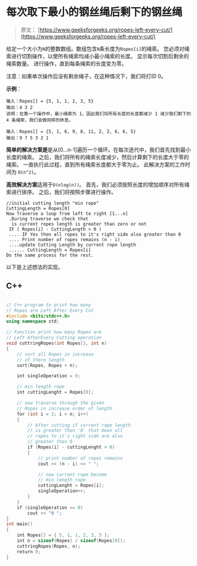 # 每次取下最小的钢丝绳后剩下的钢丝绳

> 原文： [https://www.geeksforgeeks.org/ropes-left-every-cut/](https://www.geeksforgeeks.org/ropes-left-every-cut/)

给定一个大小为`N`的整数数组。数组包含`N`条长度为`Ropes[i]`的绳索。 您必须对绳索进行切割操作，以使所有绳索均减小最小绳索的长度。 显示每次切割后剩余的绳索数量。 进行操作，直到每条绳索的长度变为零。

注意：如果单次操作后没有剩余绳子，在这种情况下，我们将打印 0。

**示例**：

```
输入：Ropes[] = {5, 1, 1, 2, 3, 5}
输出：4 3 2
说明：在第一个操作中，最小绳索为 1，因此我们将所有长度的长度都减少 1 减少我们剩下的 4 条绳索，我们会做同样的休息。

输入：Ropes[] = {5, 1, 6, 9, 8, 11, 2, 2, 6, 6, 5}
输出：9 7 5 3 2 1
```

**简单的解决方案是**是从[0…n-1]遍历一个循环。在每次迭代中，我们首先找到最小长度的绳索。 之后，我们将所有的绳索长度减少，然后计算剩下的长度大于零的绳索。 一直执行此过程，直到所有绳索长度都大于零为止。 此解决方案的工作时间为 `O(n^2)`。

**高效解决方案**适用于`O(nlog(n))`。 首先，我们必须按照长度的增加顺序对所有绳索进行排序。 之后，我们将按照步骤进行操作。

```
//initial cutting length "min rope"  
CuttingLength = Ropes[0]
Now Traverse a loop from left to right [1...n]
 .During traverse we check that 
  is current ropes length is greater than zero or not 
 IF ( Ropes[i] - CuttingLength > 0 ) 
 .... IF Yes then all ropes to it's right side also greater than 0
 .... Print number of ropes remains (n - i)
 ....update Cutting Length by current rope length
 ...... CuttingLength = Ropes[i]          
Do the same process for the rest.

```

以下是上述想法的实现。

## C++ 

```cpp

// C++ program to print how many 
// Ropes are Left After Every Cut 
#include <bits/stdc++.h> 
using namespace std; 

// Function print how many Ropes are  
// Left AfterEvery Cutting operation 
void cuttringRopes(int Ropes[], int n) 
{ 
    // sort all Ropes in increase  
    // of there length 
    sort(Ropes, Ropes + n); 

    int singleOperation = 0; 

    // min length rope 
    int cuttingLenght = Ropes[0]; 

    // now traverse through the given 
    // Ropes in increase order of length 
    for (int i = 1; i < n; i++) 
    { 
        // After cutting if current rope length 
        // is greater than '0' that mean all 
        // ropes to it's right side are also  
        // greater than 0 
        if (Ropes[i] - cuttingLenght > 0) 
        { 
            // print number of ropes remains 
            cout << (n - i) << " "; 

            // now current rope become 
            // min length rope 
            cuttingLenght = Ropes[i]; 
            singleOperation++; 
        } 
    } 
    if (singleOperation == 0) 
        cout << "0 "; 
} 
int main() 
{ 
    int Ropes[] = { 5, 1, 1, 2, 3, 5 }; 
    int n = sizeof(Ropes) / sizeof(Ropes[0]); 
    cuttringRopes(Ropes, n); 
    return 0; 
} 

```